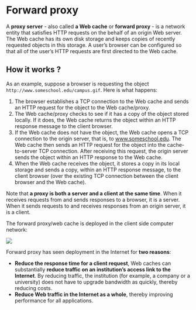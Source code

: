 # Forward proxy

A **proxy server** - also called **a Web cache** or **forward proxy** - is a network entity that satisfies HTTP requests on the behalf of an origin Web server. The Web cache has its own disk storage and keeps copies of recently requested objects in this storage. A user’s browser can be configured so that all of the user’s HTTP requests are first directed to the Web cache.

## How it works ?

As an example, suppose a browser is requesting the object ``http://www.someschool.edu/campus.gif``. Here is what happens:

1. The browser establishes a TCP connection to the Web cache and sends an HTTP request for the object to the Web cache/proxy.
2. The Web cache/proxy checks to see if it has a copy of the object stored locally. If it does, the Web cache returns the object within an HTTP response message to the client browser.
3. If the Web cache does not have the object, the Web cache opens a TCP connection to the origin server, that is, to www.someschool.edu. The Web cache then sends an HTTP request for the object into the cache-to-server TCP connection. After receiving this request, the origin server sends the object within an HTTP response to the Web cache.
4. When the Web cache receives the object, it stores a copy in its local storage and sends a copy, within an HTTP response message, to the client browser (over the existing TCP connection between the client browser and the Web cache).

Note that **a proxy is both a server and a client at the same time**. When it receives requests from and sends responses to a browser, it is a server. When it sends requests to and receives responses from an origin server, it is a client.

The forward proxy/web cache is deployed in the client side computer network:

![](https://github.com/TranPhucVinh/Linux-Shell/blob/master/Environment/Images/forward_proxy.png)

Forward proxy has seen deployment in the Internet for **two reasons**:
* **Reduce the response time for a client request**, Web caches can substantially **reduce traffic on an institution’s access link to the Internet**. By reducing traffic, the institution (for example, a company or a university) does not have to upgrade bandwidth as quickly, thereby reducing costs.
* **Reduce Web traffic in the Internet as a whole**, thereby improving performance for all applications.

